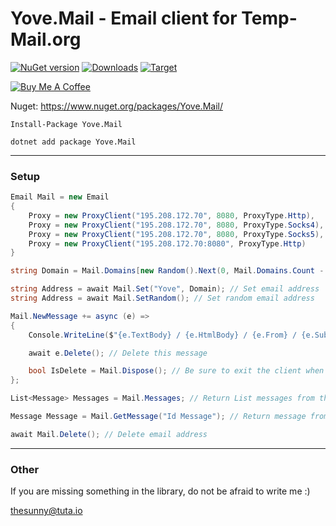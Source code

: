 # Yove.Mail - Email client for Temp-Mail.org

[![NuGet version](https://badge.fury.io/nu/Yove.Mail.svg)](https://badge.fury.io/nu/Yove.Mail)
[![Downloads](https://img.shields.io/nuget/dt/Yove.Mail.svg)](https://www.nuget.org/packages/Yove.Mail)
[![Target](https://img.shields.io/badge/.NET%20Standard-2.0-green.svg)](https://docs.microsoft.com/ru-ru/dotnet/standard/net-standard)

<a href="https://www.buymeacoffee.com/3ZEnINLSR" target="_blank"><img src="https://www.buymeacoffee.com/assets/img/custom_images/orange_img.png" alt="Buy Me A Coffee" style="height: auto !important;width: auto !important;" ></a>

Nuget: https://www.nuget.org/packages/Yove.Mail/

```
Install-Package Yove.Mail
```

```
dotnet add package Yove.Mail
```

---

### Setup

```csharp
Email Mail = new Email
{
    Proxy = new ProxyClient("195.208.172.70", 8080, ProxyType.Http),
    Proxy = new ProxyClient("195.208.172.70", 8080, ProxyType.Socks4),
    Proxy = new ProxyClient("195.208.172.70", 8080, ProxyType.Socks5),
    Proxy = new ProxyClient("195.208.172.70:8080", ProxyType.Http)
}

string Domain = Mail.Domains[new Random().Next(0, Mail.Domains.Count - 1)];

string Address = await Mail.Set("Yove", Domain); // Set email address
string Address = await Mail.SetRandom(); // Set random email address

Mail.NewMessage += async (e) =>
{
    Console.WriteLine($"{e.TextBody} / {e.HtmlBody} / {e.From} / {e.Subject} / {e.Date}");

    await e.Delete(); // Delete this message

    bool IsDelete = Mail.Dispose(); // Be sure to exit the client when you finish working with it
};

List<Message> Messages = Mail.Messages; // Return List messages from this Email

Message Message = Mail.GetMessage("Id Message"); // Return message from Id 0

await Mail.Delete(); // Delete email address
```

---

### Other

If you are missing something in the library, do not be afraid to write me :)

<thesunny@tuta.io>
